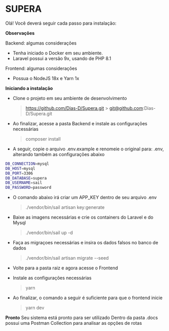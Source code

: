 # SUPERA

Olá! Você deverá seguir cada passo para instalação:

**Observações**

Backend: algumas considerações

-   Tenha iniciado o Docker em seu ambiente.
-   Laravel possui a versão 9x, usando de PHP 8.1

Frontend: algumas considerações

-   Possua o NodeJS 18x e Yarn 1x

**Iniciando a instalação**

-   Clone o projeto em seu ambiente de desenvolvimento
    > https://github.com/Dias-D/Supera.git > git@github.com:Dias-D/Supera.git
-   Ao finalizar, acesse a pasta Backend e instale as configurações necessárias
    > composer install
-   A seguir, copie o arquivo .env.example e renomeie o original para: .env, alterando também as configurações abaixo

```bash
DB_CONNECTION=mysql
DB_HOST=mysql
DB_PORT=3306
DB_DATABASE=supera
DB_USERNAME=sail
DB_PASSWORD=password
```

-   O comando abaixo irá criar um APP_KEY dentro de seu arquivo .env
    > ./vendor/bin/sail artisan key:generate
-   Baixe as imagens necessárias e crie os containers do Laravel e do Mysql
    > ./vendor/bin/sail up -d
-   Faça as migraçoes necessárias e insira os dados falsos no banco de dados

    > ./vendor/bin/sail artisan migrate --seed

-   Volte para a pasta raiz e agora acesse o Frontend
-   Instale as configurações necessárias
    > yarn
-   Ao finalizar, o comando a seguir é suficiente para que o frontend inicie
    > yarn dev

**Pronto**
Seu sistema está pronto para ser utilizado
Dentro da pasta .docs possui uma Postman Collection para analisar as opções de rotas
